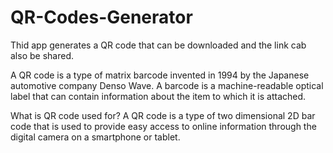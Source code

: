 # QR-Codes-Generator

 Thid app generates a QR code that can be  downloaded and the link cab also be shared.
 
 A QR code is a type of matrix barcode invented in 1994 by the Japanese automotive company Denso Wave.
 A barcode is a machine-readable optical label that can contain information about the item to which it is attached.
 
 What is QR code used for?
A QR code is a type of two dimensional 2D bar code that is used to provide easy access to online information through the digital camera on a smartphone or tablet.
